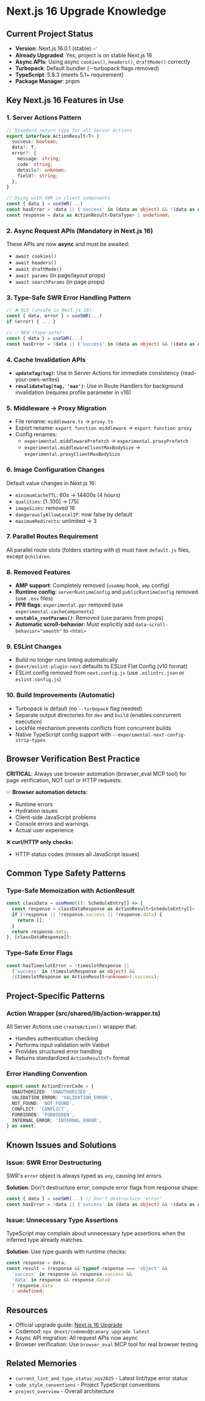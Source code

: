 # Next.js 16 Upgrade Knowledge

## Current Project Status
- **Version**: Next.js 16.0.1 (stable) ✅
- **Already Upgraded**: Yes, project is on stable Next.js 16
- **Async APIs**: Using async `cookies()`, `headers()`, `draftMode()` correctly
- **Turbopack**: Default bundler (--turbopack flags removed)
- **TypeScript**: 5.8.3 (meets 5.1+ requirement)
- **Package Manager**: pnpm

## Key Next.js 16 Features in Use

### 1. Server Actions Pattern
```typescript
// Standard return type for all Server Actions
export interface ActionResult<T> {
  success: boolean;
  data?: T;
  error?: {
    message: string;
    code: string;
    details?: unknown;
    field?: string;
  };
}

// Using with SWR in client components
const { data } = useSWR(...)
const hasError = !data || ('success' in (data as object) && !(data as ActionResult<unknown>).success);
const response = data as ActionResult<DataType> | undefined;
```

### 2. Async Request APIs (Mandatory in Next.js 16)
These APIs are now **async** and must be awaited:
- `await cookies()`
- `await headers()`
- `await draftMode()`
- `await params` (in page/layout props)
- `await searchParams` (in page props)

### 3. Type-Safe SWR Error Handling Pattern
```typescript
// ❌ OLD (unsafe in Next.js 16):
const { data, error } = useSWR(...)
if (error) { ... }

// ✅ NEW (type-safe):
const { data } = useSWR(...)
const hasError = !data || ('success' in (data as object) && !(data as ActionResult<unknown>).success);
```

### 4. Cache Invalidation APIs
- **`updateTag(tag)`**: Use in Server Actions for immediate consistency (read-your-own-writes)
- **`revalidateTag(tag, 'max')`**: Use in Route Handlers for background invalidation (requires profile parameter in v16)

### 5. Middleware → Proxy Migration
- File rename: `middleware.ts` → `proxy.ts`
- Export rename: `export function middleware` → `export function proxy`
- Config renames:
  - `experimental.middlewarePrefetch` → `experimental.proxyPrefetch`
  - `experimental.middlewareClientMaxBodySize` → `experimental.proxyClientMaxBodySize`

### 6. Image Configuration Changes
Default value changes in Next.js 16:
- `minimumCacheTTL`: 60s → 14400s (4 hours)
- `qualities`: [1..100] → [75]
- `imageSizes`: removed 16
- `dangerouslyAllowLocalIP`: now false by default
- `maximumRedirects`: unlimited → 3

### 7. Parallel Routes Requirement
All parallel route slots (folders starting with `@`) must have `default.js` files, except `@children`.

### 8. Removed Features
- **AMP support**: Completely removed (`useAmp` hook, `amp` config)
- **Runtime config**: `serverRuntimeConfig` and `publicRuntimeConfig` removed (use `.env` files)
- **PPR flags**: `experimental.ppr` removed (use `experimental.cacheComponents`)
- **`unstable_rootParams()`**: Removed (use params from props)
- **Automatic scroll-behavior**: Must explicitly add `data-scroll-behavior="smooth"` to `<html>`

### 9. ESLint Changes
- Build no longer runs linting automatically
- `@next/eslint-plugin-next` defaults to ESLint Flat Config (v10 format)
- ESLint config removed from `next.config.js` (use `.eslintrc.json` or `eslint.config.js`)

### 10. Build Improvements (Automatic)
- Turbopack is default (no `--turbopack` flag needed)
- Separate output directories for `dev` and `build` (enables concurrent execution)
- Lockfile mechanism prevents conflicts from concurrent builds
- Native TypeScript config support with `--experimental-next-config-strip-types`

## Browser Verification Best Practice
**CRITICAL**: Always use browser automation (browser_eval MCP tool) for page verification, NOT curl or HTTP requests:

✅ **Browser automation detects:**
- Runtime errors
- Hydration issues
- Client-side JavaScript problems
- Console errors and warnings
- Actual user experience

❌ **curl/HTTP only checks:**
- HTTP status codes (misses all JavaScript issues)

## Common Type Safety Patterns

### Type-Safe Memoization with ActionResult
```typescript
const classData = useMemo((): ScheduleEntry[] => {
  const response = classDataResponse as ActionResult<ScheduleEntry[]> | undefined;
  if (!response || !response.success || !response.data) {
    return [];
  }
  return response.data;
}, [classDataResponse]);
```

### Type-Safe Error Flags
```typescript
const hasTimeslotError = !timeslotResponse || 
  ('success' in (timeslotResponse as object) && 
  !(timeslotResponse as ActionResult<unknown>).success);
```

## Project-Specific Patterns

### Action Wrapper (src/shared/lib/action-wrapper.ts)
All Server Actions use `createAction()` wrapper that:
- Handles authentication checking
- Performs input validation with Valibot
- Provides structured error handling
- Returns standardized `ActionResult<T>` format

### Error Handling Convention
```typescript
export const ActionErrorCode = {
  UNAUTHORIZED: 'UNAUTHORIZED',
  VALIDATION_ERROR: 'VALIDATION_ERROR',
  NOT_FOUND: 'NOT_FOUND',
  CONFLICT: 'CONFLICT',
  FORBIDDEN: 'FORBIDDEN',
  INTERNAL_ERROR: 'INTERNAL_ERROR',
} as const;
```

## Known Issues and Solutions

### Issue: SWR Error Destructuring
SWR's `error` object is always typed as `any`, causing lint errors.

**Solution**: Don't destructure error; compute error flags from response shape:
```typescript
const { data } = useSWR(...) // Don't destructure 'error'
const hasError = !data || ('success' in (data as object) && !(data as ActionResult<unknown>).success);
```

### Issue: Unnecessary Type Assertions
TypeScript may complain about unnecessary type assertions when the inferred type already matches.

**Solution**: Use type guards with runtime checks:
```typescript
const response = data;
const result = (response && typeof response === 'object' && 
  'success' in response && response.success && 
  'data' in response && response.data) 
  ? response.data 
  : undefined;
```

## Resources
- Official upgrade guide: [Next.js 16 Upgrade](https://nextjs.org/docs/app/building-your-application/upgrading/version-16)
- Codemod: `npx @next/codemod@canary upgrade latest`
- Async API migration: All request APIs now async
- Browser verification: Use `browser_eval` MCP tool for real browser testing

## Related Memories
- `current_lint_and_type_status_nov2025` - Latest lint/type error status
- `code_style_conventions` - Project TypeScript conventions
- `project_overview` - Overall architecture
